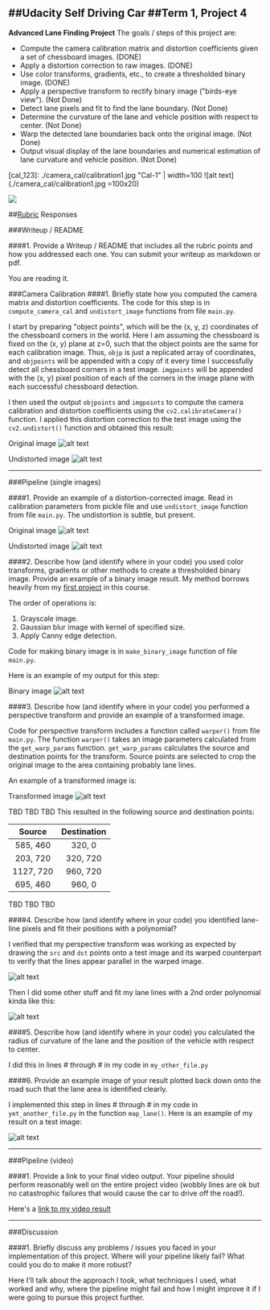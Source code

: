 ##Udacity Self Driving Car
##Term 1, Project 4
---

**Advanced Lane Finding Project**
The goals / steps of this project are:
* Compute the camera calibration matrix and distortion coefficients given a set of
chessboard images. (DONE)
* Apply a distortion correction to raw images. (DONE)
* Use color transforms, gradients, etc., to create a thresholded binary image. (DONE)
* Apply a perspective transform to rectify binary image ("birds-eye view"). (Not Done)
* Detect lane pixels and fit to find the lane boundary. (Not Done)
* Determine the curvature of the lane and vehicle position with respect to center. (Not Done)
* Warp the detected lane boundaries back onto the original image. (Not Done)
* Output visual display of the lane boundaries and numerical estimation of lane curvature
and vehicle position. (Not Done)

[//]: # (Image References)
[image1]: ./examples/undistort_output.png "Undistorted"
[image2]: ./test_images/test1.jpg "Road Transformed"
[image3]: ./examples/binary_combo_example.jpg "Binary Example"
[image4]: ./examples/warped_straight_lines.jpg "Warp Example"
[image5]: ./examples/color_fit_lines.jpg "Fit Visual"
[image6]: ./examples/example_output.jpg "Output"
[video1]: ./project_video.mp4 "Video"


[cal_1]: ./camera_cal/calibration1.jpg "Cal-1"
[test_2]: ./test_images/test2.jpg "Test-1"
[cal_1_undistort]: ./output_images/calibration1_undistorted.jpg "Undistorted_cal-1"
[test_2_undistorted]: ./output_images/test2_undistorted.jpg "Undistorted_test-1"
[test_2_bin]: ./output_images/test2_bin.jpg "bin_test-1"
[test_2_trans]: ./output_images/test2_perspectivetransformed.jpg "trans_test-1"





[cal_123]: ./camera_cal/calibration1.jpg "Cal-1"  | width=100
![alt text](./camera_cal/calibration1.jpg =100x20)



![](./pic/pic1_50.png )


[t1p1_link]: https://github.com/blakejacquot/udacity_SDC_T1P1_LaneFinding/blob/master/P1.ipynb




##[Rubric](https://review.udacity.com/#!/rubrics/571/view) Responses


###Writeup / README

####1. Provide a Writeup / README that includes all the rubric points and how you addressed each one.  You can submit your writeup as markdown or pdf.

You are  reading it.


###Camera Calibration
####1. Briefly state how you computed the camera matrix and distortion coefficients.
The code for this step is in `compute_camera_cal` and `undistort_image` functions from
file `main.py`.

I start by preparing "object points", which will be the (x, y, z) coordinates of the
chessboard corners in the world. Here I am assuming the chessboard is fixed on the (x, y)
 plane at z=0, such that the object points are the same for each calibration image.
  Thus, `objp` is just a replicated array of coordinates, and `objpoints` will be
  appended with a copy of it every time I successfully detect all chessboard corners in
  a test image.  `imgpoints` will be appended with the (x, y) pixel position of each of
  the corners in the image plane with each successful chessboard detection.

I then used the output `objpoints` and `imgpoints` to compute the camera calibration and
distortion coefficients using the `cv2.calibrateCamera()` function.  I applied this
distortion correction to the test image using the `cv2.undistort()` function and
obtained this result:

Original image
![alt text][cal_1]

Undistorted image
![alt text][cal_1_undistort]

---
###Pipeline (single images)

####1. Provide an example of a distortion-corrected image.
Read in calibration parameters from pickle file and use `undistort_image` function from
file `main.py`. The undistortion is subtle, but present.

Original image
![alt text][test_2]

Undistorted image
![alt text][test_2_undistorted]

####2. Describe how (and identify where in your code) you used color transforms, gradients or other methods to create a thresholded binary image.  Provide an example of a binary image result.
My method borrows heavily from my [first project][t1p1_link] in this course.

The order of operations is:
1. Grayscale image.
2. Gaussian blur image with kernel of specified size.
3. Apply Canny edge detection.

Code for making binary image is in `make_binary_image` function of file `main.py`.

Here is an example of my output for this step:

Binary image
![alt text][test_2_bin]

####3. Describe how (and identify where in your code) you performed a perspective transform and provide an example of a transformed image.

Code for perspective transform includes a function called `warper()` from file `main.py`.
The function `warper()` takes an image parameters calculated from the `get_warp_params`
function. `get_warp_params` calculates the source and destination points for the transform.
Source points are selected to crop the original image to the area containing probably lane
lines.

An example of a transformed image is:

Transformed image
![alt text][test_2_trans]

TBD
TBD
TBD
This resulted in the following source and destination points:

| Source        | Destination   |
|:-------------:|:-------------:|
| 585, 460      | 320, 0        |
| 203, 720      | 320, 720      |
| 1127, 720     | 960, 720      |
| 695, 460      | 960, 0        |
TBD
TBD
TBD


####4. Describe how (and identify where in your code) you identified lane-line pixels and fit their positions with a polynomial?

I verified that my perspective transform was working as expected by drawing the `src` and
`dst` points onto a test image and its warped counterpart to verify that the lines appear
parallel in the warped image.

![alt text][image4]


Then I did some other stuff and fit my lane lines with a 2nd order polynomial kinda like
this:

![alt text][image5]

####5. Describe how (and identify where in your code) you calculated the radius of curvature of the lane and the position of the vehicle with respect to center.

I did this in lines # through # in my code in `my_other_file.py`

####6. Provide an example image of your result plotted back down onto the road such that the lane area is identified clearly.

I implemented this step in lines # through # in my code in `yet_another_file.py` in the
function `map_lane()`.  Here is an example of my result on a test image:

![alt text][image6]

---

###Pipeline (video)

####1. Provide a link to your final video output.  Your pipeline should perform reasonably well on the entire project video (wobbly lines are ok but no catastrophic failures that would cause the car to drive off the road!).

Here's a [link to my video result](./project_video.mp4)

---

###Discussion

####1. Briefly discuss any problems / issues you faced in your implementation of this project.  Where will your pipeline likely fail?  What could you do to make it more robust?

Here I'll talk about the approach I took, what techniques I used, what worked and why,
where the pipeline might fail and how I might improve it if I were going to pursue this
project further.

